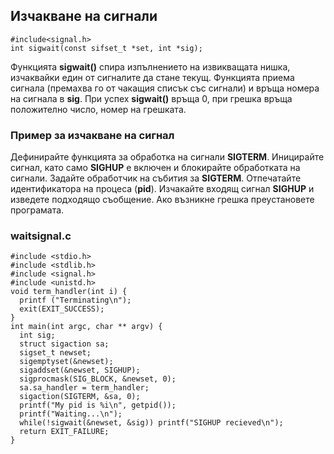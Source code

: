## Изчакване на сигнали

```
#include<signal.h>
int sigwait(const sifset_t *set, int *sig);
```

Функцията **sigwait()** спира изпълнението на извикващата нишка, изчаквайки един от сигналите да стане текущ.
Функцията приема сигнала (премахва го от чакащия списък със сигнали) и връща номера на сигнала в **sig**.
При успех **sigwait()** връща 0, при грешка връща положително число, номер на грешката.

### Пример за изчакване на сигнал

Дефинирайте функцията за обработка на сигнали **SIGTERM**.
Иницирайте сигнал, като само **SIGHUP** е включен и блокирайте обработката на сигнали.
Задайте обработчик на събития за **SIGTERM**.
Отпечатайте идентификатора на процеса (**pid**).
Изчакайте входящ сигнал **SIGHUP** и изведете подходящо съобщение.
Ако възникне грешка преустановете програмата.

### waitsignal.c
```
#include <stdio.h>
#include <stdlib.h>
#include <signal.h>
#include <unistd.h>
void term_handler(int i) {
  printf ("Terminating\n");
  exit(EXIT_SUCCESS);
}
int main(int argc, char ** argv) {
  int sig;
  struct sigaction sa;
  sigset_t newset;
  sigemptyset(&newset);
  sigaddset(&newset, SIGHUP);
  sigprocmask(SIG_BLOCK, &newset, 0);
  sa.sa_handler = term_handler;
  sigaction(SIGTERM, &sa, 0);
  printf("My pid is %i\n", getpid());
  printf("Waiting...\n");
  while(!sigwait(&newset, &sig)) printf("SIGHUP recieved\n");
  return EXIT_FAILURE;
}
```